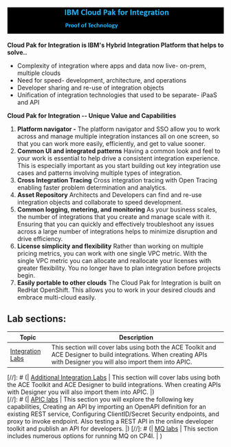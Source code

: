 ![](media\image1.png)

**Cloud Pak for Integration is IBM's Hybrid Integration Platform that
helps to solve..**

-   Complexity of integration where apps and data now live- on-prem,
    multiple clouds
-   Need for speed- development, architecture, and operations
-   Developer sharing and re-use of integration objects
-   Unification of integration technologies that used to be separate-
    iPaaS and API

**Cloud Pak for Integration -- Unique Value and Capabilities**

1.  **Platform navigator -** 
    The platform navigator and SSO allow you to work across and manage
    multiple integration instances all on one screen, so that you can
    work more easily, efficiently, and get to value sooner.
2.  **Common UI and integrated patterns**
    Having a common look and feel to your work is essential to help
    drive a consistent integration experience. This is especially
    important as you start building out key integration use cases and
    patterns involving multiple types of integration.
3.  **Cross Integration Tracing**
    Cross integration tracing with Open Tracing enabling faster problem
    determination and analytics.
4.  **Asset Repository**
    Architects and Developers can find and re-use integration objects
    and collaborate to speed development.
5.  **Common logging, metering, and monitoring**
    As your business scales, the number of integrations that you create
    and manage scale with it. Ensuring that you can quickly and
    effectively troubleshoot any issues across a large number of
    integrations helps to minimize disruption and drive efficiency.
6.  **License simplicity and flexibility** Rather than working on multiple pricing metrics, you can work with
    one single VPC metric. With the single VPC metric you can allocate
    and reallocate your licenses with greater flexibility. You no longer
    have to plan integration before projects begin.
7.  **Easily portable to other clouds**
    The Cloud Pak for Integration is built on RedHat OpenShift. This
    allows you to work in your desired clouds and embrace multi-cloud
    easily.


## Lab sections:

|  Topic                                | Description                                                                
|---------------------------------------|-----------------------------------------------------------------------------|
| [Integration Labs](ACE-labs/index.md)         | This section will cover labs using both the ACE Toolkit and ACE Designer to build integrations. When creating APIs with Designer you will also import them into APIC. |                                     


[//]: # (| [Additional Integration Labs](Additional-labs/index.md)         | This section will cover labs using both the ACE Toolkit and ACE Designer to build integrations. When creating APIs with Designer you will also import them into APIC. |)                                        
[//]: # (| [APIC labs](APIC-Labs/index.md)          | This section you will explore the following key capabilities, Creating an API by importing an OpenAPI definition for an existing REST service, Configuring ClientID/Secret Security endpoints, and proxy to invoke endpoint.  Also testing a REST API in the online developer toolkit and publish an API for developers. |)
[//]: # (| [MQ labs](MQ-labs/index.md)          | This section includes numerous options for running MQ on CP4I.    |    )
                 


